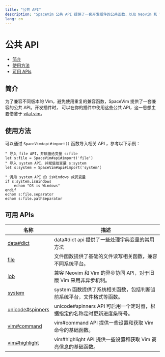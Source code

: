 ```yaml
---
title: "公共 API"
description: "SpaceVim 公共 API 提供了一套开发插件的公共函数，以及 Neovim 和 Vim 的兼容组件。"
lang: cn
---
```


# 公共 API

<!-- vim-markdown-toc GFM -->

- [简介](#简介)
- [使用方法](#使用方法)
- [可用 APIs](#可用-apis)

<!-- vim-markdown-toc -->

## 简介

为了兼容不同版本的 Vim，避免使用重复的兼容函数，SpaceVim 提供了一套兼容的公共 API。开发插件时，
可以在你的插件中使用这些公共 API，这一思想主要借鉴于 [vital.vim](https://github.com/vim-jp/vital.vim)。

## 使用方法

可以通过 `SpaceVim#api#import()` 函数导入相关 API ，参考以下示例：

```vim
" 导入 file API，并赋值给变量 s:file
let s:file = SpaceVim#api#import('file')
" 导入 system API，并赋值给变量 s:system
let s:system = SpaceVim#api#import('system')

" 调用 system API 的 isWindows 成员变量
if s:system.isWindows
    echom "OS is Windows"
endif
echom s:file.separator
echom s:file.pathSeparator
```

<!-- call SpaceVim#dev#api#updateCn() -->

<!-- SpaceVim api cn list start -->

## 可用 APIs

| 名称                                  | 描述                                                                      |
| ------------------------------------- | ------------------------------------------------------------------------- |
| [data#dict](data/dict/)               | data#dict api 提供了一些处理字典变量的常用方法                            |
| [file](file/)                         | 文件函数提供了基础的文件读写相关函数，兼容不同系统平台。                  |
| [job](job/)                           | 兼容 Neovim 和 Vim 的异步协同 API，对于旧版 Vim 采用非异步机制。          |
| [system](system/)                     | system 函数提供了系统相关函数，包括判断当前系统平台，文件格式等函数。     |
| [unicode#spinners](unicode/spinners/) | unicode#spinners API 可启用一个定时器，根据指定的名称定时更新进度条符号。 |
| [vim#command](vim/command/)           | vim#command API 提供一些设置和获取 Vim 命令的基础函数。                   |
| [vim#highlight](vim/highlight/)       | vim#highlight API 提供一些设置和获取 Vim 高亮信息的基础函数。             |

<!-- SpaceVim api cn list end -->
